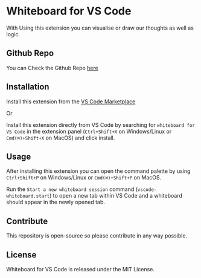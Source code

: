 
# Whiteboard for VS Code

With Using this extension you can visualise or draw our thoughts as well as logic.


## Github Repo
You can Check the Github Repo [here](https://github.com/SURAJ-RATHI/Dev-Lobby)

## Installation

Install this extension from the [VS Code Marketplace](https://marketplace.visualstudio.com/items?itemName=surya154.Devsketch)

Or

Install this extension directly from VS Code by searching for `whiteboard for VS Code` in the extension panel (`Ctrl+Shift+X` on Windows/Linux or `Cmd(⌘)+Shift+X` on MacOS) and click install.

## Usage

After installing this extension you can open the command palette by using `Ctrl+Shift+P` on Windows/Linux or `Cmd(⌘)+Shift+P` on MacOS.

Run the `Start a new whiteboard session` command (`vscode-whiteboard.start`) to open a new tab within VS Code and a whiteboard should appear in the newly opened tab.

## Contribute

This repository is open-source so please contribute in any way possible.

## License

Whiteboard for VS Code is released under the MIT License.
